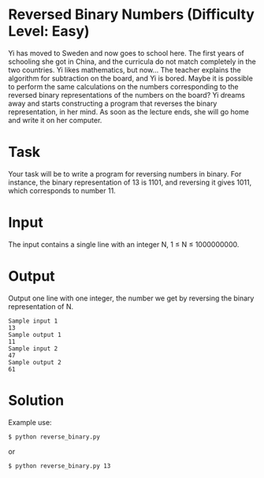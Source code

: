 # Reversed Binary Numbers (Difficulty Level: Easy)

Yi has moved to Sweden and now goes to school here. The first years of schooling she got in China, and the curricula do not match completely in the two countries. Yi likes mathematics, but now… The teacher explains the algorithm for subtraction on the board, and Yi is bored. Maybe it is possible to perform the same calculations on the numbers corresponding to the reversed binary representations of the numbers on the board? Yi dreams away and starts constructing a program that reverses the binary representation, in her mind. As soon as the lecture ends, she will go home and write it on her computer.

# Task

Your task will be to write a program for reversing numbers in binary. For instance, the binary representation of 13 is 1101, and reversing it gives 1011, which corresponds to number 11.

# Input

The input contains a single line with an integer N, 1 ≤ N ≤ 1000000000.

# Output

Output one line with one integer, the number we get by reversing the binary representation of N.

```
Sample input 1
13
Sample output 1
11
Sample input 2
47
Sample output 2
61
```

# Solution

Example use: 

```shell
$ python reverse_binary.py
```

or

```shell
$ python reverse_binary.py 13
```
